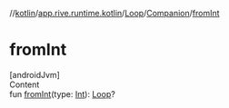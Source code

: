 //[kotlin](../../../../index.md)/[app.rive.runtime.kotlin](../../index.md)/[Loop](../index.md)/[Companion](index.md)/[fromInt](from-int.md)



# fromInt  
[androidJvm]  
Content  
fun [fromInt](from-int.md)(type: [Int](https://kotlinlang.org/api/latest/jvm/stdlib/kotlin/-int/index.html)): [Loop](../index.md)?  



